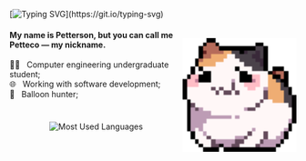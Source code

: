 [![Typing SVG](https://readme-typing-svg.demolab.com?font=Fira+Code&pause=1000&color=6F35C1&vCenter=true&width=800&height=60&lines=hey+there%2C+i'm+petteco.)](https://git.io/typing-svg)

<img align="right" height="200" width="200" src="cat.gif" alt="Gengar Pokémon" style="margin-top: 20px;" />

<p align="left">
  <h4>My name is Petterson, but you can call me Petteco — my nickname.</h4>
  👩‍💻&nbsp;&nbsp;&nbsp;Computer engineering undergraduate student; <br>
  🌐&nbsp;&nbsp;&nbsp;Working with software development; <br>
  🎈&nbsp;&nbsp;&nbsp;Balloon hunter; <br>
</p>

<p align="center" style="margin-top: 40px;">
  <img src="https://github-readme-stats.vercel.app/api/top-langs/?username=Pettecco&layout=compact&theme=radical" alt="Most Used Languages" width="600" height="200" />
</p>
